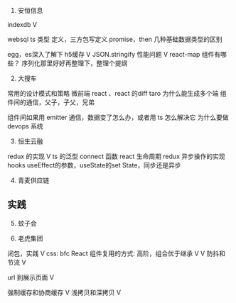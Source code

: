 1. 安恒信息

indexdb V


websql
ts 类型 定义，三方包写定义
promise，then
几种基础数据类型的区别


egg，es深入了解下
h5缓存 V
JSON.stringify 性能问题 V
react-map 组件有哪些？
序列化那里好好再整理下，整理个提纲

2. 大搜车

常用的设计模式和策略
微前端
react 、react 的diff
taro 为什么能生成多个端
组件间的通信，父子，子父，兄弟

组件间如果用 emitter 通信，数据变了怎么办，或者用 ts 怎么解决它
为什么要做 devops 系统

3. 恒生云融

redux 的实现 V
ts 的泛型
connect 函数
react 生命周期
redux 异步操作的实现
hooks useEffect的参数，useState的set State，同步还是异步

4. 青麦供应链

## 实践

5. 蚊子会

6. 老虎集团

闭包，实践 V
css: bfc
React 组件复用的方式: 高阶，组合优于继承 V V
防抖和节流 V

url 到展示页面 V

强制缓存和协商缓存 V
浅拷贝和深拷贝 V